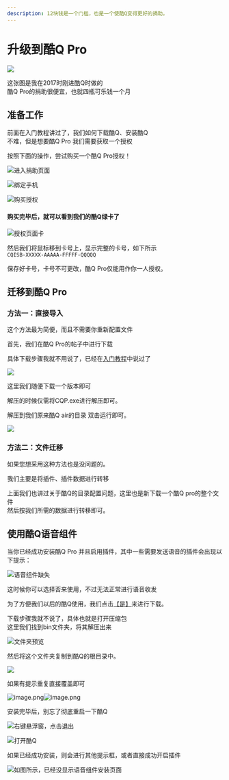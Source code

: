 ```yaml
---
description: 12块钱是一个门槛，也是一个使酷Q变得更好的捐助。
---
```


# 升级到酷Q Pro

![](../.gitbook/assets/iww63m6-v-719grb78-g9g.jpg)

这张图是我在2017时刚进酷Q时做的  
酷Q Pro的捐助很便宜，也就四瓶可乐钱一个月

## 准备工作

前面在入门教程讲过了，我们如何下载酷Q、安装酷Q  
不难，但是想要酷Q Pro 我们需要获取一个授权

按照下面的操作，尝试购买一个酷Q Pro授权！

![&#x8FDB;&#x5165;&#x6350;&#x52A9;&#x9875;&#x9762;](../.gitbook/assets/image%20%2841%29.png)

![&#x7ED1;&#x5B9A;&#x624B;&#x673A;](../.gitbook/assets/image%20%2840%29.png)

![&#x8D2D;&#x4E70;&#x6388;&#x6743;](../.gitbook/assets/image%20%2839%29.png)

#### 购买完毕后，就可以看到我们的酷Q绿卡了

![&#x6388;&#x6743;&#x9875;&#x9762;&#x5361;](../.gitbook/assets/image%20%2838%29.png)

然后我们将鼠标移到卡号上，显示完整的卡号，如下所示  
`CQISB-XXXXX-AAAAA-FFFFF-QQQQQ`

保存好卡号，卡号不可更改，酷Q Pro仅能用作你一人授权。

## 迁移到酷Q Pro

### 方法一：直接导入

这个方法最为简便，而且不需要你重新配置文件

首先，我们在酷Q Pro的帖子中进行下载

具体下载步骤我就不用说了，已经在[入门教程](../getting-started.md)中说过了

![](../.gitbook/assets/image%20%2845%29.png)

这里我们随便下载一个版本即可

解压的时候仅需将CQP.exe进行解压即可。

解压到我们原来酷Q air的目录 双击运行即可。

![](../.gitbook/assets/image%20%2843%29.png)

### 方法二：文件迁移

如果您想采用这种方法也是没问题的。

我们主要是将插件、插件数据进行转移

上面我们也讲过关于酷Q的目录配置问题，这里也是新下载一个酷Q pro的整个文件  
然后按我们所需的数据进行转移即可。

## 使用酷Q语音组件

当你已经成功安装酷Q Pro 并且启用插件，其中一些需要发送语音的插件会出现以下提示：

![&#x8BED;&#x97F3;&#x7EC4;&#x4EF6;&#x7F3A;&#x5931;](../.gitbook/assets/image%20%28135%29.png)

这时候你可以选择否来使用，不过无法正常进行语音收发

为了方便我们以后的酷Q使用，我们点击[【是】](https://cqp.cc/t/21132)来进行下载。

下载步骤我就不说了，具体也就是打开压缩包  
这里我们找到bin文件夹，将其解压出来

![&#x6587;&#x4EF6;&#x5939;&#x9884;&#x89C8;](../.gitbook/assets/image%20%28140%29.png)

然后将这个文件夹复制到酷Q的根目录中。

![](../.gitbook/assets/image%20%28137%29.png)

如果有提示重复直接覆盖即可

![image.png](https://i.loli.net/2020/06/29/PEkOpGhUuwvdmFo.png)![image.png](https://i.loli.net/2020/06/29/RKPYZzaONj7DyqU.png)

安装完毕后，别忘了彻底重启一下酷Q

![&#x53F3;&#x952E;&#x60AC;&#x6D6E;&#x7A97;&#xFF0C;&#x70B9;&#x51FB;&#x9000;&#x51FA;](../.gitbook/assets/image%20%28141%29.png)

![&#x6253;&#x5F00;&#x9177;Q](../.gitbook/assets/image%20%28143%29.png)

如果已经成功安装，则会进行其他提示框，或者直接成功开启插件

![&#x5982;&#x56FE;&#x6240;&#x793A;&#xFF0C;&#x5DF2;&#x7ECF;&#x6CA1;&#x663E;&#x793A;&#x8BED;&#x97F3;&#x7EC4;&#x4EF6;&#x5B89;&#x88C5;&#x9875;&#x9762;](../.gitbook/assets/image%20%28134%29.png)

